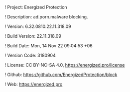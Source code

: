 ! Project: Energized Protection

! Description: ad.porn.malware blocking.

! Version: 6.32.0810.22.11.318.09

! Build Version: 22.11.318.09

! Build Date: Mon, 14 Nov 22 09:04:53 +06

! Version Code: 3180904

! License: CC BY-NC-SA 4.0, https://energized.pro/license

! Github: https://github.com/EnergizedProtection/block

! Web: https://energized.pro
